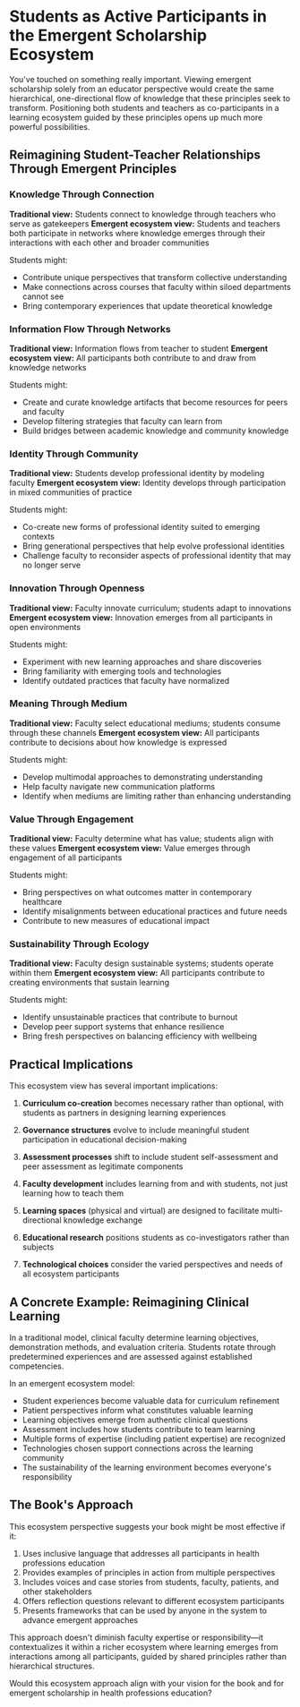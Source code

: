 # Students as Active Participants in the Emergent Scholarship Ecosystem

You've touched on something really important. Viewing emergent scholarship solely from an educator perspective would create the same hierarchical, one-directional flow of knowledge that these principles seek to transform. Positioning both students and teachers as co-participants in a learning ecosystem guided by these principles opens up much more powerful possibilities.

## Reimagining Student-Teacher Relationships Through Emergent Principles

### Knowledge Through Connection

**Traditional view:** Students connect to knowledge through teachers who serve as gatekeepers **Emergent ecosystem view:** Students and teachers both participate in networks where knowledge emerges through their interactions with each other and broader communities

Students might:

- Contribute unique perspectives that transform collective understanding
- Make connections across courses that faculty within siloed departments cannot see
- Bring contemporary experiences that update theoretical knowledge

### Information Flow Through Networks

**Traditional view:** Information flows from teacher to student **Emergent ecosystem view:** All participants both contribute to and draw from knowledge networks

Students might:

- Create and curate knowledge artifacts that become resources for peers and faculty
- Develop filtering strategies that faculty can learn from
- Build bridges between academic knowledge and community knowledge

### Identity Through Community

**Traditional view:** Students develop professional identity by modeling faculty **Emergent ecosystem view:** Identity develops through participation in mixed communities of practice

Students might:

- Co-create new forms of professional identity suited to emerging contexts
- Bring generational perspectives that help evolve professional identities
- Challenge faculty to reconsider aspects of professional identity that may no longer serve

### Innovation Through Openness

**Traditional view:** Faculty innovate curriculum; students adapt to innovations **Emergent ecosystem view:** Innovation emerges from all participants in open environments

Students might:

- Experiment with new learning approaches and share discoveries
- Bring familiarity with emerging tools and technologies
- Identify outdated practices that faculty have normalized

### Meaning Through Medium

**Traditional view:** Faculty select educational mediums; students consume through these channels **Emergent ecosystem view:** All participants contribute to decisions about how knowledge is expressed

Students might:

- Develop multimodal approaches to demonstrating understanding
- Help faculty navigate new communication platforms
- Identify when mediums are limiting rather than enhancing understanding

### Value Through Engagement

**Traditional view:** Faculty determine what has value; students align with these values **Emergent ecosystem view:** Value emerges through engagement of all participants

Students might:

- Bring perspectives on what outcomes matter in contemporary healthcare
- Identify misalignments between educational practices and future needs
- Contribute to new measures of educational impact

### Sustainability Through Ecology

**Traditional view:** Faculty design sustainable systems; students operate within them **Emergent ecosystem view:** All participants contribute to creating environments that sustain learning

Students might:

- Identify unsustainable practices that contribute to burnout
- Develop peer support systems that enhance resilience
- Bring fresh perspectives on balancing efficiency with wellbeing

## Practical Implications

This ecosystem view has several important implications:

1. **Curriculum co-creation** becomes necessary rather than optional, with students as partners in designing learning experiences
    
2. **Governance structures** evolve to include meaningful student participation in educational decision-making
    
3. **Assessment processes** shift to include student self-assessment and peer assessment as legitimate components
    
4. **Faculty development** includes learning from and with students, not just learning how to teach them
    
5. **Learning spaces** (physical and virtual) are designed to facilitate multi-directional knowledge exchange
    
6. **Educational research** positions students as co-investigators rather than subjects
    
7. **Technological choices** consider the varied perspectives and needs of all ecosystem participants
    

## A Concrete Example: Reimagining Clinical Learning

In a traditional model, clinical faculty determine learning objectives, demonstration methods, and evaluation criteria. Students rotate through predetermined experiences and are assessed against established competencies.

In an emergent ecosystem model:

- Student experiences become valuable data for curriculum refinement
- Patient perspectives inform what constitutes valuable learning
- Learning objectives emerge from authentic clinical questions
- Assessment includes how students contribute to team learning
- Multiple forms of expertise (including patient expertise) are recognized
- Technologies chosen support connections across the learning community
- The sustainability of the learning environment becomes everyone's responsibility

## The Book's Approach

This ecosystem perspective suggests your book might be most effective if it:

1. Uses inclusive language that addresses all participants in health professions education
2. Provides examples of principles in action from multiple perspectives
3. Includes voices and case stories from students, faculty, patients, and other stakeholders
4. Offers reflection questions relevant to different ecosystem participants
5. Presents frameworks that can be used by anyone in the system to advance emergent approaches

This approach doesn't diminish faculty expertise or responsibility—it contextualizes it within a richer ecosystem where learning emerges from interactions among all participants, guided by shared principles rather than hierarchical structures.

Would this ecosystem approach align with your vision for the book and for emergent scholarship in health professions education?